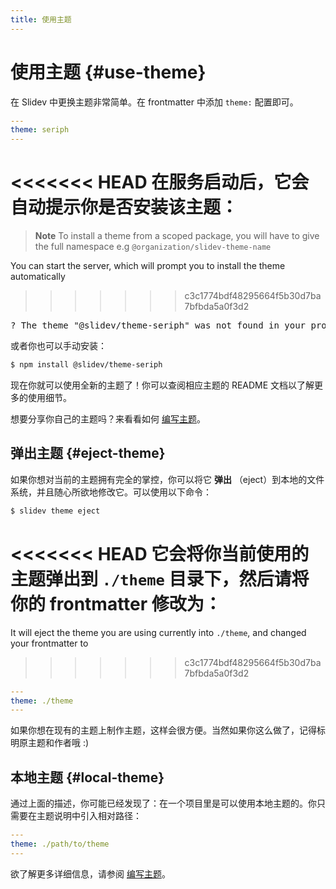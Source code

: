 ```yaml
---
title: 使用主题
---
```


# 使用主题 {#use-theme}

在 Slidev 中更换主题非常简单。在 frontmatter 中添加  `theme:` 配置即可。

```yaml
---
theme: seriph
---
```

<<<<<<< HEAD
在服务启动后，它会自动提示你是否安装该主题：
=======
> **Note**
> To install a theme from a scoped package, you will have to give the full namespace e.g `@organization/slidev-theme-name`

You can start the server, which will prompt you to install the theme automatically
>>>>>>> c3c1774bdf48295664f5b30d7ba7bfbda5a0f3d2

<div class="language-md">
<pre>
<span class="token keyword">?</span> The theme <span class="token string">"@slidev/theme-seriph"</span> was not found in your project, do you want to install it now? › (Y/n)
</pre>
</div>

或者你也可以手动安装：

```bash
$ npm install @slidev/theme-seriph
```

现在你就可以使用全新的主题了！你可以查阅相应主题的 README 文档以了解更多的使用细节。

想要分享你自己的主题吗？来看看如何 [编写主题](/themes/write-a-theme)。

## 弹出主题 {#eject-theme}

如果你想对当前的主题拥有完全的掌控，你可以将它 **弹出** （eject）到本地的文件系统，并且随心所欲地修改它。可以使用以下命令：

```bash
$ slidev theme eject
```

<<<<<<< HEAD
它会将你当前使用的主题弹出到 `./theme` 目录下，然后请将你的 frontmatter 修改为：
=======
It will eject the theme you are using currently into `./theme`, and changed your frontmatter to
>>>>>>> c3c1774bdf48295664f5b30d7ba7bfbda5a0f3d2

```yaml
---
theme: ./theme
---
```

如果你想在现有的主题上制作主题，这样会很方便。当然如果你这么做了，记得标明原主题和作者哦 :)

## 本地主题 {#local-theme}

通过上面的描述，你可能已经发现了：在一个项目里是可以使用本地主题的。你只需要在主题说明中引入相对路径：

```yaml
---
theme: ./path/to/theme
---
```

欲了解更多详细信息，请参阅 [编写主题](/themes/write-a-theme)。
